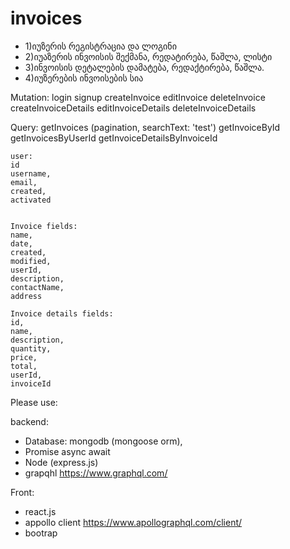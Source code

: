 # invoices

* 1)იუზერის რეგისტრაცია და ლოგინი
* 2)იუაზერის ინვოისის შექმანა, რედატირება, წაშლა, ლისტი
* 3)ინვოისის დეტალების დამატება, რედაქტირება, წაშლა.
* 4)იუზერების ინვოისების სია

Mutation:
login
signup
createInvoice
editInvoice
deleteInvoice
createInvoiceDetails
editInvoiceDetails
deleteInvoiceDetails

Query:
getInvoices (pagination, searchText: 'test')
getInvoiceById
getInvoicesByUserId
getInvoiceDetailsByInvoiceId

```
user:
id
username,
email,
created,
activated


Invoice fields:
name,
date,
created,
modified,
userId,
description,
contactName,
address

Invoice details fields:
id,
name,
description,
quantity,
price,
total,
userId,
invoiceId
```

Please use:

backend:
* Database: mongodb (mongoose orm),
* Promise async await
* Node (express.js)
* grapqhl https://www.graphql.com/

Front: 
* react.js
* appollo client https://www.apollographql.com/client/
* bootrap
